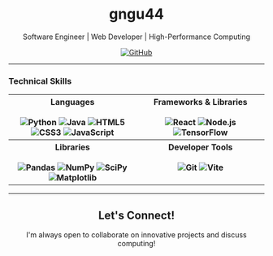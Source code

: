 <div align="center"> 
    <h1>gngu44</h1>
    <p>Software Engineer | Web Developer | High-Performance Computing</p>
    <a href="https://github.com/gngu44"><img src="https://img.shields.io/badge/GitHub-gngu44-181717?style=for-the-badge&logo=github" alt="GitHub"/></a>
</div>

---

### Technical Skills

<table align="center">
    <tr>
        <th valign="top" width="50%">
            <strong>Languages</strong>
            <br><br/>
            <img src="https://img.shields.io/badge/Python-3776AB?style=for-the-badge&logo=python&logoColor=white" alt="Python"/>
            <img src="https://img.shields.io/badge/Java-ED8B00?style=for-the-badge&logo=openjdk&logoColor=white" alt="Java"/>
            <img src="https://img.shields.io/badge/HTML5-E34F26?style=for-the-badge&logo=html5&logoColor=white" alt="HTML5"/>
            <img src="https://img.shields.io/badge/CSS3-1572B6?style=for-the-badge&logo=css3&logoColor=white" alt="CSS3"/>
            <img src="https://img.shields.io/badge/JavaScript-F7DF1E?style=for-the-badge&logo=javascript&logoColor=white" alt="JavaScript">
        </th>
        <th valign="top" width="50%">
            <strong>Frameworks & Libraries</strong>
            <br><br/>
            <img src="https://img.shields.io/badge/React-20232A?style=for-the-badge&logo=react&logoColor=61DAFB" alt="React"/>
            <img src="https://img.shields.io/badge/Node.js-339933?style=for-the-badge&logo=nodedotjs&logoColor=white" alt="Node.js"/>
            <img src="https://img.shields.io/badge/TensorFlow-FF6F00?style=for-the-badge&logo=tensorflow&logoColor=white" alt="TensorFlow"/>
        </th>
    </tr>
    <tr>
        <th valign="top" width="50%">
            <strong>Libraries</strong>
            <br><br/>
            <img src="https://img.shields.io/badge/Pandas-150458?style=for-the-badge&logo=pandas&logoColor=white" alt="Pandas"/>
            <img src="https://img.shields.io/badge/NumPy-013243?style=for-the-badge&logo=numpy&logoColor=white" alt="NumPy"/>
            <img src="https://img.shields.io/badge/SciPy-8CAAE6?style=for-the-badge&logo=scipy&logoColor=white" alt="SciPy"/>
            <img src="https://img.shields.io/badge/Matplotlib-11557C?style=for-the-badge&logo=python&logoColor=white" alt="Matplotlib"/>
        </th>
        <th valign="top" width="50%">
            <strong>Developer Tools</strong>
            <br><br/>
            <img src="https://img.shields.io/badge/Git-F05032?style=for-the-badge&logo=git&logoColor=white" alt="Git"/>
            <img src="https://img.shields.io/badge/Vite-646CFF?style=for-the-badge&logo=Vite&logoColor=white" alt="Vite">
        </th>
    </tr>
</table>

---

<div align="center">
    <h2>Let's Connect!</h2>
    <p>I'm always open to collaborate on innovative projects and discuss computing!</p> 
</div>
